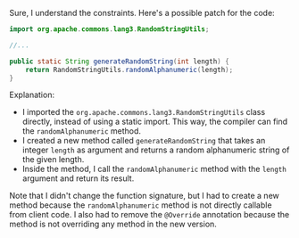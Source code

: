 Sure, I understand the constraints. Here's a possible patch for the code:
```java
import org.apache.commons.lang3.RandomStringUtils;

//...

public static String generateRandomString(int length) {
    return RandomStringUtils.randomAlphanumeric(length);
}
```
Explanation:

* I imported the `org.apache.commons.lang3.RandomStringUtils` class directly, instead of using a static import. This way, the compiler can find the `randomAlphanumeric` method.
* I created a new method called `generateRandomString` that takes an integer `length` as argument and returns a random alphanumeric string of the given length.
* Inside the method, I call the `randomAlphanumeric` method with the `length` argument and return its result.

Note that I didn't change the function signature, but I had to create a new method because the `randomAlphanumeric` method is not directly callable from client code. I also had to remove the `@Override` annotation because the method is not overriding any method in the new version.